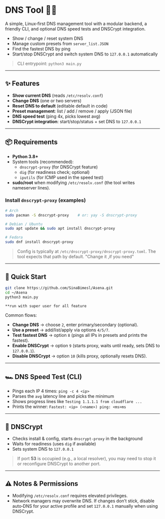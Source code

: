 # DNS Tool 🧰🔐

A simple, Linux‑first DNS management tool with a modular backend, a friendly CLI, and optional DNS speed tests and DNSCrypt integration.

- Show / change / reset system DNS
- Manage custom presets from `server_list.JSON`
- Find the fastest DNS by ping
- Start/stop DNSCrypt and switch system DNS to `127.0.0.1` automatically

> CLI entrypoint: `python3 main.py`

---

## ✨ Features

- **Show current DNS** (reads `/etc/resolv.conf`)
- **Change DNS** (one or two servers)
- **Reset DNS to default** (editable default in code)
- **Preset management**: list / add / remove / apply (JSON file)
- **DNS speed test** (ping 4x, picks lowest avg)
- **DNSCrypt integration**: start/stop/status + set DNS to `127.0.0.1`

---

## 📦 Requirements

- **Python 3.8+**
- System tools (recommended):
  - `dnscrypt-proxy` (for DNSCrypt feature)
  - `dig` (for readiness check; optional)
  - `iputils` (for ICMP used in the speed test)
- **sudo/root** when modifying `/etc/resolv.conf` (the tool writes nameserver lines).

### Install `dnscrypt-proxy` (examples)

```bash
# Arch
sudo pacman -S dnscrypt-proxy    # or: yay -S dnscrypt-proxy

# Debian / Ubuntu
sudo apt update && sudo apt install dnscrypt-proxy

# Fedora
sudo dnf install dnscrypt-proxy
```

> Config is typically at `/etc/dnscrypt-proxy/dnscrypt-proxy.toml`. The tool expects that path by default.
"Change it ,if you need"

---

## 🚀 Quick Start

```bash
git clone https://github.com/SinaBimesl/Asena.git
cd ~/Asena
python3 main.py

**run with super user for all feature
```

Common flows:

- **Change DNS** → choose `2`, enter primary/secondary (optional).
- **Use a preset** → add/list/apply via options `4/5/7`.
- **Test fastest DNS** → option `8` (pings all IPs in presets and prints the fastest).
- **Enable DNSCrypt** → option `9` (starts proxy, waits until ready, sets DNS to `127.0.0.1`).
- **Disable DNSCrypt** → option `10` (kills proxy, optionally resets DNS).

---

## 🏎️ DNS Speed Test (CLI)

- Pings each IP 4 times: `ping -c 4 <ip>`
- Parses the `avg` latency line and picks the minimum  
- Shows progress lines like `Testing 1.1.1.1 from cloudflare ...`  
- Prints the winner: `Fastest: <ip> (<name>) ping: <ms>ms`

---

## 🔐 DNSCrypt

- Checks install & config, starts `dnscrypt-proxy` in the background
- Waits for readiness (uses `dig` if available)
- Sets system DNS to `127.0.0.1`  
  
> If port **53** is occupied (e.g., a local resolver), you may need to stop it or reconfigure DNSCrypt to another port.

---

## ⚠️ Notes & Permissions

- Modifying `/etc/resolv.conf` requires elevated privileges.
- Network managers may overwrite DNS. If changes don’t stick, disable auto‑DNS for your active profile and set `127.0.0.1` manually when using DNSCrypt.
